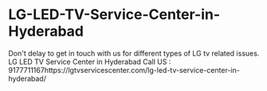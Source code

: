 # LG-LED-TV-Service-Center-in-Hyderabad
Don't delay to get in touch with us for different types of LG tv related issues. LG LED TV Service Center in Hyderabad Call US : 9177711167https://lgtvservicescenter.com/lg-led-tv-service-center-in-hyderabad/ 
